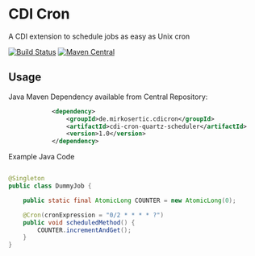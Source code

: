 # CDI Cron

A CDI extension to schedule jobs as easy as Unix cron

[![Build Status](https://travis-ci.org/mirkosertic/cdicron.svg?branch=master)](https://travis-ci.org/mirkosertic/cdicron) [![Maven Central](https://maven-badges.herokuapp.com/maven-central/de.mirkosertic.cdicron/cdi-cron-api/badge.svg)](https://maven-badges.herokuapp.com/maven-central/de.mirkosertic.cdicron/cdi-cron-api/badge.svg)

## Usage

Java Maven Dependency available from Central Repository:

```xml
            <dependency>
                <groupId>de.mirkosertic.cdicron</groupId>
                <artifactId>cdi-cron-quartz-scheduler</artifactId>
                <version>1.0</version>
            </dependency>
```

Example Java Code

```java

@Singleton
public class DummyJob {

    public static final AtomicLong COUNTER = new AtomicLong(0);

    @Cron(cronExpression = "0/2 * * * * ?")
    public void scheduledMethod() {
        COUNTER.incrementAndGet();
    }
}
```
